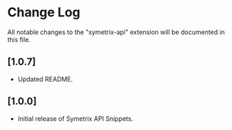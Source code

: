 # Change Log

All notable changes to the "symetrix-api" extension will be documented in this file.

## [1.0.7]

- Updated README.

## [1.0.0]

- Initial release of Symetrix API Snippets.
